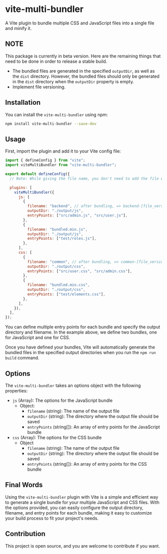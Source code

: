 # vite-multi-bundler

A Vite plugin to bundle multiple CSS and JavaScript files into a single file and minify it.

## NOTE

This package is currently in beta version. Here are the remaining things that need to be done in order to release a stable build.

- The bundled files are generated in the specified `outputDir`, as well as the `dist` directory. However, the bundled files should only be generated in the `dist` directory when the `outputDir` property is empty.
- Implement file versioning.

## Installation

You can install the `vite-multi-bundler` using npm:

```sh
npm install vite-multi-bundler --save-dev
```

## Usage

First, import the plugin and add it to your Vite config file:

```js
import { defineConfig } from "vite";
import viteMultiBundler from "vite-multi-bundler";

export default defineConfig({
  // Note: While giving the file name, you don't need to add the file extension. The plugin handles this automatically on its own.

  plugins: [
    viteMultiBundler({
      js: [
        {
          filename: "backend", // after bundling, => backend-[file_version].js
          outputDir: "./output/js",
          entryPoints: ["src/admin.js", "src/user.js"],
        },
        {
          filename: "bundled.min.js",
          outputDir: "./output/js",
          entryPoints: ["test/roles.js"],
        },
      ],
      css: [
        {
          filename: "common", // after bundling, => common-[file_version].css
          outputDir: "./output/css",
          entryPoints: ["src/user.css", "src/admin.css"],
        },
        {
          filename: "bundled.min.css",
          outputDir: "./output/css",
          entryPoints: ["test/elements.css"],
        },
      ],
    }),
  ],
});
```

You can define multiple entry points for each bundle and specify the output directory and filename. In the example above, we define two bundles, one for JavaScript and one for CSS.

Once you have defined your bundles, Vite will automatically generate the bundled files in the specified output directories when you run the `npm run build` command.

## Options

The `vite-multi-bundler` takes an options object with the following properties:

- `js` (Array): The options for the JavaScript bundle
  - Object:
    - `filename` (string): The name of the output file
    - `outputDir` (string): The directory where the output file should be saved
    - `entryPoints` (string[]): An array of entry points for the JavaScript bundle
- `css` (Array): The options for the CSS bundle
  - Object
    - `filename` (string): The name of the output file
    - `outputDir` (string): The directory where the output file should be saved
    - `entryPoints` (string[]): An array of entry points for the CSS bundle

## Final Words

Using the `vite-multi-bundler` plugin with Vite is a simple and efficient way to generate a single bundle for your multiple JavaScript and CSS files. With the options provided, you can easily configure the output directory, filename, and entry points for each bundle, making it easy to customize your build process to fit your project's needs.

## Contribution

This project is open source, and you are welcome to contribute if you want.
